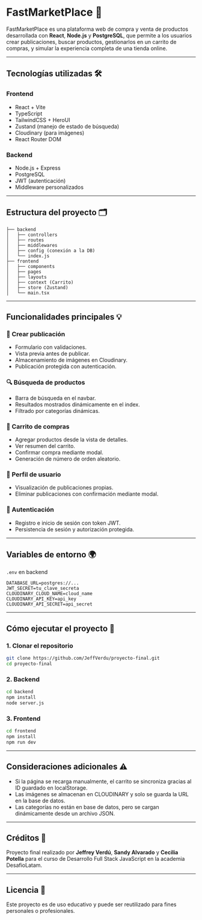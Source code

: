 # FastMarketPlace 🛒

FastMarketPlace es una plataforma web de compra y venta de productos desarrollada con **React**, **Node.js** y **PostgreSQL**, que permite a los usuarios crear publicaciones, buscar productos, gestionarlos en un carrito de compras, y simular la experiencia completa de una tienda online.

---

## Tecnologías utilizadas 🛠️

### Frontend

- React + Vite
- TypeScript
- TailwindCSS + HeroUI
- Zustand (manejo de estado de búsqueda)
- Cloudinary (para imágenes)
- React Router DOM

### Backend

- Node.js + Express
- PostgreSQL
- JWT (autenticación)
- Middleware personalizados

---

## Estructura del proyecto 🗂️

```
├── backend
│   ├── controllers
│   ├── routes
│   ├── middlewares
│   ├── config (conexión a la DB)
│   └── index.js
├── frontend
│   ├── components
│   ├── pages
│   ├── layouts
│   ├── context (Carrito)
│   ├── store (Zustand)
│   └── main.tsx
```

---

## Funcionalidades principales 💡

### 🧾 Crear publicación

- Formulario con validaciones.
- Vista previa antes de publicar.
- Almacenamiento de imágenes en Cloudinary.
- Publicación protegida con autenticación.

### 🔍 Búsqueda de productos

- Barra de búsqueda en el navbar.
- Resultados mostrados dinámicamente en el index.
- Filtrado por categorías dinámicas.

### 🛒 Carrito de compras

- Agregar productos desde la vista de detalles.
- Ver resumen del carrito.
- Confirmar compra mediante modal.
- Generación de número de orden aleatorio.

### 👤 Perfil de usuario

- Visualización de publicaciones propias.
- Eliminar publicaciones con confirmación mediante modal.

### 🔐 Autenticación

- Registro e inicio de sesión con token JWT.
- Persistencia de sesión y autorización protegida.

---

## Variables de entorno 🌍

`.env` en backend

```env
DATABASE_URL=postgres://...
JWT_SECRET=tu_clave_secreta
CLOUDINARY_CLOUD_NAME=cloud_name
CLOUDINARY_API_KEY=api_key
CLOUDINARY_API_SECRET=api_secret
```

---

## Cómo ejecutar el proyecto 🚀

### 1. Clonar el repositorio

```bash
git clone https://github.com/JeffVerdu/proyecto-final.git
cd proyecto-final
```

### 2. Backend

```bash
cd backend
npm install
node server.js
```

### 3. Frontend

```bash
cd frontend
npm install
npm run dev
```

---

## Consideraciones adicionales ⚠️

- Si la página se recarga manualmente, el carrito se sincroniza gracias al ID guardado en localStorage.
- Las imágenes se almacenan en CLOUDINARY y solo se guarda la URL en la base de datos.
- Las categorías no están en base de datos, pero se cargan dinámicamente desde un archivo JSON.

---

## Créditos 🙌

Proyecto final realizado por **Jeffrey Verdú**, **Sandy Alvarado** y **Cecilia Potella** para el curso de Desarrollo Full Stack JavaScript en la academia DesafioLatam.

---

## Licencia 📄

Este proyecto es de uso educativo y puede ser reutilizado para fines personales o profesionales.

